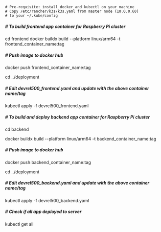     # Pre-requisite: install docker and kubectl on your machine
    # Copy /etc/rancher/k3s/k3s.yaml from master node (10.0.0.60)
    # to your ~/.kube/config

##### # To build frontend app container for Raspberry Pi cluster
cd frontend
docker buildx build --platform linux/arm64 -t frontend_container_name:tag
##### # Push image to docker hub
docker push frontend_container_name:tag

cd ../deployment
##### # Edit devrel500_frontend.yaml and update with the above container name/tag
kubectl apply -f devrel500_frontend.yaml

##### # To build and deploy backend app container for Raspberry Pi cluster
cd backend

docker buildx build --platform linux/arm64 -t backend_container_name:tag
##### # Push image to docker hub
docker push backend_container_name:tag

cd ../deployment
##### # Edit devrel500_backend.yaml and update with the above container name/tag
kubectl apply -f devrel500_backend.yaml

##### # Check if all app deployed to server
kubectl get all
